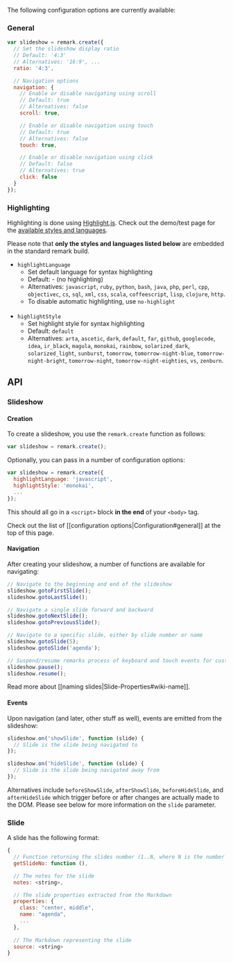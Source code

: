 The following configuration options are currently available:

### <a name="general">General</a>

```javascript
var slideshow = remark.create({
  // Set the slideshow display ratio
  // Default: '4:3'
  // Alternatives: '16:9', ...
  ratio: '4:3',

  // Navigation options
  navigation: {
    // Enable or disable navigating using scroll
    // Default: true
    // Alternatives: false
    scroll: true,

    // Enable or disable navigation using touch
    // Default: true
    // Alternatives: false
    touch: true,

    // Enable or disable navigation using click
    // Default: false
    // Alternatives: true
    click: false
  }
}); 
```

### <a name="highlighting">Highlighting</a>

Highlighting is done using [Highlight.js](http://softwaremaniacs.org/soft/highlight/en/). Check out the demo/test page for the [available styles and languages](http://softwaremaniacs.org/media/soft/highlight/test.html). 

Please note that **only the styles and languages listed below** are embedded in the standard remark build.

* `highlightLanguage`
  * Set default language for syntax highlighting
  * Default: - (no highlighting)
  * Alternatives: `javascript`, `ruby`, `python`, `bash`, `java`, `php`, `perl`, `cpp`, `objectivec`, `cs`, `sql`, `xml`, `css`, `scala`, `coffeescript`, `lisp`, `clojure`, `http`.
  * To disable automatic highlighting, use `no-highlight`
<br /><br />
* `highlightStyle`
  * Set highlight style for syntax highlighting
  * Default: `default`
  * Alternatives: `arta`, `ascetic`, `dark`, `default`, `far`, `github`, `googlecode`, `idea`, `ir_black`, `magula`, `monokai`, `rainbow`, `solarized_dark`, `solarized_light`, `sunburst`, `tomorrow`, `tomorrow-night-blue`, `tomorrow-night-bright`, `tomorrow-night`, `tomorrow-night-eighties`, `vs`, `zenburn`.

## API

### Slideshow

#### <a name="general">Creation</a>

To create a slideshow, you use the `remark.create` function as follows:

```javascript
var slideshow = remark.create();
```

Optionally, you can pass in a number of configuration options:

```javascript
var slideshow = remark.create({
  highlightLanguage: 'javascript',
  highlightStyle: 'monokai',
  ...
});
```

This should all go in a `<script>` block __in the end__ of your `<body>` tag.

Check out the list of [[configuration options|Configuration#general]] at the top of this page.

#### Navigation

After creating your slideshow, a number of functions are available for navigating:

```javascript
// Navigate to the beginning and end of the slideshow
slideshow.gotoFirstSlide();
slideshow.gotoLastSlide();

// Navigate a single slide forward and backward
slideshow.gotoNextSlide();
slideshow.gotoPreviousSlide();

// Navigate to a specific slide, either by slide number or name
slideshow.gotoSlide(5);
slideshow.gotoSlide('agenda');

// Suspend/resume remarks process of keyboard and touch events for custom builds, etc...
slideshow.pause();
slideshow.resume();
```

Read more about [[naming slides|Slide-Properties#wiki-name]].

#### Events

Upon navigation (and later, other stuff as well), events are emitted from the slideshow:

```javascript
slideshow.on('showSlide', function (slide) {
  // Slide is the slide being navigated to
});

slideshow.on('hideSlide', function (slide) {
  // Slide is the slide being navigated away from
});
```

Alternatives include `beforeShowSlide`, `afterShowSlide`, `beforeHideSlide`, and `afterHideSlide` which trigger before or after changes are actually made to the DOM.  Please see below for more information on the `slide` parameter.

### Slide

A slide has the following format:

```javascript
{
  // Function returning the slides number (1..N, where N is the number of slides)
  getSlideNo: function (),

  // The notes for the slide
  notes: <string>,

  // The slide properties extracted from the Markdown
  properties: {
    class: "center, middle",
    name: "agenda",
    ...
  },
  
  // The Markdown representing the slide
  source: <string>
}
```